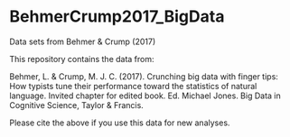 # BehmerCrump2017_BigData
Data sets from Behmer &amp; Crump (2017)

This repository contains the data from:

Behmer, L. & Crump, M. J. C. (2017). Crunching big data with finger tips: How typists tune their performance toward the statistics of natural language. Invited chapter for edited book. Ed. Michael Jones. Big Data in Cognitive Science, Taylor & Francis.

Please cite the above if you use this data for new analyses.
